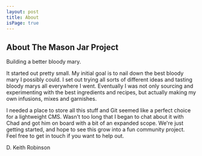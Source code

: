 ```yaml
---
layout: post
title: About
isPage: true
---
```


## About The Mason Jar Project

Building a better bloody mary.

It started out pretty small. My initial goal is to nail down the best bloody mary I possibly could. I set out trying all sorts of different ideas and tasting bloody marys all everywhere I went. Eventually I was not only sourcing and experimenting with the best ingredients and recipes, but actually making my own infusions, mixes and garnishes.

I needed a place to store all this stuff and Git seemed like a perfect choice for a lightweight CMS. Wasn't too long that I began to chat about it with Chad and got him on board with a bit of an expanded scope.  We're just getting started, and hope to see this grow into a fun community project.  Feel free to get in touch if you want to help out.

D. Keith Robinson
